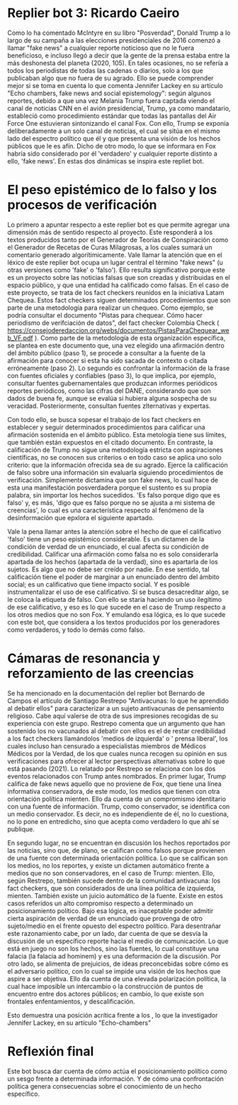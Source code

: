 
# Replier bot 3: Ricardo Caeiro

Como lo ha comentado McIntyre en su libro "Posverdad", Donald Trump a lo largo de su campaña a las elecciones presidenciales de 2016 comenzó a llamar "fake news" a cualquier reporte noticioso que no le fuera beneficioso, e incluso llegó a decir que la gente de la prensa estaba entre la más deshonesta del planeta (2020, 105). En tales ocasiones, no se refería a todos los periodistas de todas las cadenas o diarios, solo a los que publicaban algo que no fuera de su agrado. Ello se puede comprender mejor si se toma en cuenta lo que comenta Jennifer Lackey en su artículo "Echo chambers, fake news and social epistemology": según algunos reportes, debido a que una vez Melania Trump fuera captada viendo el canal de noticias CNN en el avión presidencial, Trump, ya como mandatario, estableció como procedimiento estándar que todas las pantallas del Air Force One estuvieran sintonizando el canal Fox. Con ello, Trump se exponía deliberadamente a un solo canal de noticias, el cual se sitúa en el mismo lado del espectro político que él y que presenta una visión de los hechos públicos que le es afín. Dicho de otro modo, lo que se informara en Fox habría sido considerado por él 'verdadero' y cualquier reporte distinto a ello, 'fake news'. En estas dos dinámicas se inspira este repliet bot. 

# El peso epistémico de lo falso y los procesos de verificación

Lo primero a apuntar respecto a este replier bot es que permite agregar una dimensión más de sentido respecto al proyecto. Este responderá a los textos producidos tanto por el Generador de Teorías de Conspiración como el Generador de Recetas de Curas Milagrosas, a los cuales sumará un comentario generado algorítimicamente. Vale llamar la atención que en el léxico de este replier bot ocupa un lugar central el término "fake news" (u otras versiones como 'fake' o 'falso'). Ello resulta significativo porque este es un proyecto sobre las noticias falsas que son creadas y distribuidas en el espacio público, y que una entidad ha calificado como falsas. En el caso de este proyecto, se trata de los fact checkers reunidos en la iniciativa Latam Chequea. Estos fact checkers siguen determinados procedimientos que son parte de una metodología para realizar un chequeo. Como ejemplo, se podría consultar el documento "Pistas para chequear. Cómo hacer periodismo de verifciación de datos", del fact checker Colombia Check ( https://consejoderedaccion.org/webs/documentos/PistasParaChequear_web_VF.pdf ). Como parte de la metodología de esta organización específica, se plantea en este documento que, una vez elegido una afirmación dentro del ámbito público (paso 1), se procede a consultar a la fuente de la afirmación para conocer si esta ha sido sacada de contexto o citada erróneamente (paso 2). Lo segundo es confrontar la información de la frase con fuentes oficiales y confiables (paso 3), lo que implica, por ejemplo, consultar fuentes gubernamentales que produzcan informes periódicos reportes periódicos, como las cifras del DANE, considerando que son dados de buena fe, aunque se evalúa si hubiera alguna sospecha de su veracidad. Posteriormente, consultan fuentes zlternativas y expertas.

Con todo ello, se busca sopesar el trabajo de los fact checkers en establecer y seguir determinados procedimientos para calificar una afirmación sostenida en el ámbito público. Esta metología tiene sus límites, que también están expuestos en el citado documento. En contraste, la calificación de Trump no sigue una metodología estricta con aspiraciones científicas, no se conocen sus criterios o en todo caso se aplica uno solo criterio: que la información ofrecida sea de su agrado. Ejerce la calificación de falso sobre una información sin evaluarla siguiendo procedimientos de verificación. Simplemente dictamina que son fake news, lo cual hace de esta una manifestación posverdadera porque el sustento es su propia palabra, sin importar los hechos sucedidos. 'Es falso porque digo que es falso' y, es más, 'digo que es falso porque no se ajusta a mi sistema de creencias', lo cual es una característica respecto al fenómeno de la desinformación que epxlora el siguiente apartado.

Vale la pena llamar antes la atención sobre el hecho de que el calificativo 'falso' tiene un peso epistémico considerable. Es un dictamen de la condición de verdad de un enunciado, el cual afecta su condición de credibilidad. Calificar una afirmación como falsa no es solo considerarla apartada de los hechos (apartada de la verdad), sino es apartarla de los sujetos. Es algo que no debe ser creído por nadie. En ese sentido, tal calificación tiene el poder de marginar a un enunciado dentro del ámbito social; es un calificativo que tiene  impacto social. Y es posible instrumentalizar el uso de ese calificativo. Si se busca desacreditar algo, se le coloca la etiqueta de falso. Con ello se staría haciendo un uso ilegítimo de ese calificativo, y eso es lo que sucede en el caso de Trump respecto a los otros medios que no son Fox. Y emulando esa lógica, es lo que sucede con este bot, que considera a los textos producidos por los generadores como verdaderos, y todo lo demás como falso.  

# Cámaras de resonancia y reforzamiento de las creencias

Se ha mencionado en la documentación del replier bot Bernardo de Campos el artículo de Santiago Restrepo "Antivacunas: lo que he aprendido al debatir ellos" para caracterizar a un sujeto antivacunas de pensamiento religioso. Cabe aquí valerse de otra de sus impresiones recogidas de su experiencia con este grupo. Restrepo comenta que un argumento que han sostenido los no vacunados al debatir con ellos es el de restar credibilidad a los fact checkers llamándolos 'medios de izquierda' o ' prensa liberal',  los cuales incluso han censurado a especialistas miembros de Médicos Médicos por la Verdad, de los que cuales nunca recogen su opinión en sus verificaciones para ofrecer al lector perspectivas alternativas sobre lo que está pasando (2021). Lo relatado por Restrepo se relaciona con los dos eventos relacionados con Trump antes nombrados. En primer lugar, Trump califica de fake news aquello que no proviene de Fox, que tiene una línea informativa conservadora, de este modo, los medios que tienen con otra orientación política mienten. Ello da cuenta de un compromismo identitario con una fuente de información. Trump, como conservador, se identifica con un medio conservador. Es decir, no es independiente de él, no lo cuestiona, no lo pone en entredicho, sino que acepta como verdadero lo que ahí se publique. 

En segundo lugar, no se encuentran en discusión los hechos reportados por las noticias, sino que, de plano, se califican como falsos porque provienen de una fuente con determinada orientación política. Lo que se califican son los medios, no los reportes, y existe un dictamen automático frente a medios que no son conservadores, en el caso de Trump: mienten. Ello, según Restrepo, también sucede dentro de la comunidad antivacuna: los fact checkers, que son considerados de una línea política de izquierda, mienten. También existe un juicio automático de la fuente. Existe en estos casos referidos un alto compromiso respecto a determinado un posicionamiento político. Bajo esa lógica, es inaceptable poder admitir cierta aspiración de verdad de un enunciado que provenga de otro sujeto/medio en el frente opuesto del espectro político. Para desentrañar este razonamiento cabe, por un lado, dar cuenta de que se desvía la discusión de un específico reporte hacia el medio de comunicación. Lo que está en juego no son los hechos, sino las fuentes, lo cual constituye una falacia (la falacia ad hominem) y es una deformación de la discusión. Por otro lado, se alimenta de prejuicios, de ideas preconcebidas sobre cómo es el adversario político, con lo cual se impide una visión de los hechos que aspire a ser objetiva. Ello da cuenta de una elevada polarización política, la cual hace imposible un intercambio o la construcción de puntos de encuentro entre dos actores públicos; en cambio, lo que existe son frontales enfentamientos, y descalificación. 

Esto demuestra una posición acrítica frente a los , lo que la investigador Jennifer Lackey, en su artículo "Echo-chambers"


# Reflexión final 

Este bot busca dar cuenta de cómo actúa el posicionamiento político como un sesgo frente a determinada información. Y de cómo una confrontación política genera consecuencias sobre el conocimiento de un hecho específico. 
